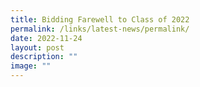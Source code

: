 ```yaml
---
title: Bidding Farewell to Class of 2022
permalink: /links/latest-news/permalink/
date: 2022-11-24
layout: post
description: ""
image: ""
---
```

